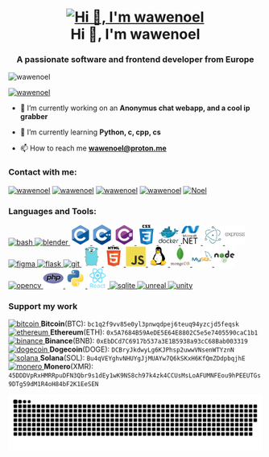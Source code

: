 <h1 align="center">
  <a name="logo" href="https://t.me/wawenoel"><img src="https://files.catbox.moe/xeejxa.png" alt="Hi 👋, I'm wawenoel" width="200"></a>
  <br>
  Hi 👋, I'm wawenoel
</h1></p>
<h3 align="center">A passionate software and frontend developer from Europe</h3>

<p align="left"> <img src="https://komarev.com/ghpvc/?username=wawenoel&label=Profile%20views&color=0e75b6&style=flat" alt="wawenoel" /> </p>

<p align="left"> <a href="https://github.com/ryo-ma/github-profile-trophy"><img src="https://github-profile-trophy.vercel.app/?username=wawenoel" alt="wawenoel" /></a> </p>

- 🔭 I’m currently working on an **Anonymus chat webapp, and a cool ip grabber**

- 🌱 I’m currently learning **Python, c, cpp, cs**

- 📫 How to reach me **wawenoel@proton.me**

<h3 align="left">Contact with me:</h3>
<p align="left">
<a href="https://codepen.io/wawenoel" target="blank"><img align="center" src="https://raw.githubusercontent.com/rahuldkjain/github-profile-readme-generator/master/src/images/icons/Social/codepen.svg" alt="wawenoel" height="30" width="40" /></a>
<a href="https://dev.to/wawenoel" target="blank"><img align="center" src="https://raw.githubusercontent.com/rahuldkjain/github-profile-readme-generator/master/src/images/icons/Social/devto.svg" alt="wawenoel" height="30" width="40" /></a>
<a href="https://www.hackerrank.com/wawenoel" target="blank"><img align="center" src="https://raw.githubusercontent.com/rahuldkjain/github-profile-readme-generator/master/src/images/icons/Social/hackerrank.svg" alt="wawenoel" height="30" width="40" /></a>
<a href="https://www.leetcode.com/wawenoel" target="blank"><img align="center" src="https://raw.githubusercontent.com/rahuldkjain/github-profile-readme-generator/master/src/images/icons/Social/leet-code.svg" alt="wawenoel" height="30" width="40" /></a>
<a href="https://t.me/wawenoel" target="blank"><img align="center" src="https://raw.githubusercontent.com/gauravghongde/social-icons/master/PNG/Color/Telegram.png" alt="Noel" height="30" width="30" ></a>
</p>

<h3 align="left">Languages and Tools:</h3>
<p align="left"> <a href="https://www.gnu.org/software/bash/" target="_blank" rel="noreferrer"> <img src="https://www.vectorlogo.zone/logos/gnu_bash/gnu_bash-icon.svg" alt="bash" width="40" height="40"/> </a> <a href="https://www.blender.org/" target="_blank" rel="noreferrer"> <img src="https://download.blender.org/branding/community/blender_community_badge_white.svg" alt="blender" width="40" height="40"/> </a> <a href="https://www.cprogramming.com/" target="_blank" rel="noreferrer"> <img src="https://raw.githubusercontent.com/devicons/devicon/master/icons/c/c-original.svg" alt="c" width="40" height="40"/> </a> <a href="https://www.w3schools.com/cpp/" target="_blank" rel="noreferrer"> <img src="https://raw.githubusercontent.com/devicons/devicon/master/icons/cplusplus/cplusplus-original.svg" alt="cplusplus" width="40" height="40"/> </a> <a href="https://www.w3schools.com/cs/" target="_blank" rel="noreferrer"> <img src="https://raw.githubusercontent.com/devicons/devicon/master/icons/csharp/csharp-original.svg" alt="csharp" width="40" height="40"/> </a> <a href="https://www.w3schools.com/css/" target="_blank" rel="noreferrer"> <img src="https://raw.githubusercontent.com/devicons/devicon/master/icons/css3/css3-original-wordmark.svg" alt="css3" width="40" height="40"/> </a> <a href="https://www.docker.com/" target="_blank" rel="noreferrer"> <img src="https://raw.githubusercontent.com/devicons/devicon/master/icons/docker/docker-original-wordmark.svg" alt="docker" width="40" height="40"/> </a> <a href="https://dotnet.microsoft.com/" target="_blank" rel="noreferrer"> <img src="https://raw.githubusercontent.com/devicons/devicon/master/icons/dot-net/dot-net-original-wordmark.svg" alt="dotnet" width="40" height="40"/> </a> <a href="https://www.electronjs.org" target="_blank" rel="noreferrer"> <img src="https://raw.githubusercontent.com/devicons/devicon/master/icons/electron/electron-original.svg" alt="electron" width="40" height="40"/> </a> <a href="https://expressjs.com" target="_blank" rel="noreferrer"> <img src="https://raw.githubusercontent.com/devicons/devicon/master/icons/express/express-original-wordmark.svg" alt="express" width="40" height="40"/> </a> <a href="https://www.figma.com/" target="_blank" rel="noreferrer"> <img src="https://www.vectorlogo.zone/logos/figma/figma-icon.svg" alt="figma" width="40" height="40"/> </a> <a href="https://flask.palletsprojects.com/" target="_blank" rel="noreferrer"> <img src="https://www.vectorlogo.zone/logos/pocoo_flask/pocoo_flask-icon.svg" alt="flask" width="40" height="40"/> </a> <a href="https://git-scm.com/" target="_blank" rel="noreferrer"> <img src="https://www.vectorlogo.zone/logos/git-scm/git-scm-icon.svg" alt="git" width="40" height="40"/> </a> <a href="https://golang.org" target="_blank" rel="noreferrer"> <img src="https://raw.githubusercontent.com/devicons/devicon/master/icons/go/go-original.svg" alt="go" width="40" height="40"/> </a> <a href="https://www.w3.org/html/" target="_blank" rel="noreferrer"> <img src="https://raw.githubusercontent.com/devicons/devicon/master/icons/html5/html5-original-wordmark.svg" alt="html5" width="40" height="40"/> </a> <a href="https://developer.mozilla.org/en-US/docs/Web/JavaScript" target="_blank" rel="noreferrer"> <img src="https://raw.githubusercontent.com/devicons/devicon/master/icons/javascript/javascript-original.svg" alt="javascript" width="40" height="40"/> </a> <a href="https://www.linux.org/" target="_blank" rel="noreferrer"> <img src="https://raw.githubusercontent.com/devicons/devicon/master/icons/linux/linux-original.svg" alt="linux" width="40" height="40"/> </a> <a href="https://www.mongodb.com/" target="_blank" rel="noreferrer"> <img src="https://raw.githubusercontent.com/devicons/devicon/master/icons/mongodb/mongodb-original-wordmark.svg" alt="mongodb" width="40" height="40"/> </a> <a href="https://www.mysql.com/" target="_blank" rel="noreferrer"> <img src="https://raw.githubusercontent.com/devicons/devicon/master/icons/mysql/mysql-original-wordmark.svg" alt="mysql" width="40" height="40"/> </a> <a href="https://nodejs.org" target="_blank" rel="noreferrer"> <img src="https://raw.githubusercontent.com/devicons/devicon/master/icons/nodejs/nodejs-original-wordmark.svg" alt="nodejs" width="40" height="40"/> </a> <a href="https://opencv.org/" target="_blank" rel="noreferrer"> <img src="https://www.vectorlogo.zone/logos/opencv/opencv-icon.svg" alt="opencv" width="40" height="40"/> </a> <a href="https://www.php.net" target="_blank" rel="noreferrer"> <img src="https://raw.githubusercontent.com/devicons/devicon/master/icons/php/php-original.svg" alt="php" width="40" height="40"/> </a> <a href="https://www.python.org" target="_blank" rel="noreferrer"> <img src="https://raw.githubusercontent.com/devicons/devicon/master/icons/python/python-original.svg" alt="python" width="40" height="40"/> </a> <a href="https://reactjs.org/" target="_blank" rel="noreferrer"> <img src="https://raw.githubusercontent.com/devicons/devicon/master/icons/react/react-original-wordmark.svg" alt="react" width="40" height="40"/> </a> <a href="https://www.sqlite.org/" target="_blank" rel="noreferrer"> <img src="https://www.vectorlogo.zone/logos/sqlite/sqlite-icon.svg" alt="sqlite" width="40" height="40"/> </a> <a href="https://unrealengine.com/" target="_blank" rel="noreferrer"> <img src="https://raw.githubusercontent.com/kenangundogan/fontisto/036b7eca71aab1bef8e6a0518f7329f13ed62f6b/icons/svg/brand/unreal-engine.svg" alt="unreal" width="40" height="40"/> </a> <a href="https://unity.com/" target="_blank" rel="noreferrer"> <img src="https://www.vectorlogo.zone/logos/unity3d/unity3d-icon.svg" alt="unity" width="40" height="40"/> </a> </p>
<h3 align="left">Support my work</h3>

<a href="https://bitcoin.org/" target="_blank" rel="noreferrer"> <img src="https://raw.githubusercontent.com/gauravghongde/social-icons/master/PNG/Color/Bitcoin.png" alt="bitcoin" width="20" height="20"/> </a>**Bitcoin**(BTC): ```bc1q2f9vv85e0yl3pnwqdpej6teuq94yzcjd5feqsk``` <br>
<a href="https://ethereum.org/" target="_blank" rel="noreferrer"> <img src="https://files.catbox.moe/2i9u3z.png" alt="ethereum" width="20" height="20"/> </a>**Ethereum**(ETH): ```0x5A7684B59AeDE5E64E8802C5e5e7405590caC1b1``` <br>
<a href="https://www.binance.com/" target="_blank" rel="noreferrer"> <img src="https://files.catbox.moe/u979qt.png" alt="binance" width="20" height="20"/> </a>**Binance**(BNB): ```0xEbDCd7C6917b537a3E1B5938a93cC68Bab003319``` <br>
<a href="https://dogecoin.com/" target="_blank" rel="noreferrer"> <img src="https://files.catbox.moe/5r895l.png" alt="dogecoin" width="20" height="20"/> </a>**Dogecoin**(DOGE): ```DCBryJkdwyLg6KJPhsp2uwwVNsenWTYznN``` <br>
<a href="https://solana.com/" target="_blank" rel="noreferrer"> <img src="https://res.coinpaper.com/coinpaper/f_webp,c_limit,w_3840,q_auto:good/solana_sol_logo_32f9962968.png" alt="solana" width="20" height="20"/> </a>**Solana**(SOL): ```Bu4qVEYghvNHUYgJjMUAYw7Q6kSKxH6KfQmZDdpbqjhE``` <br>
<a href="https://www.getmonero.org/" target="_blank" rel="noreferrer"> <img src="https://seeklogo.com/images/M/monero-logo-4EB9795194-seeklogo.com.png" alt="monero" width="20" height="20"/> </a>**Monero**(XMR): ```45DDDVpRxHMRRpuDFN3Qbr9s1dEy1wK9NS8ch97k4zk4CCUsMsLoAFUMNFEou9hPEEUTGs9DTg59dM1R4oH84bF2K1EeSEN```
<p align = "center">
	<img src = "https://raw.githubusercontent.com/WaWeNoel/WaWeNoel/main/assets/snake.svg" alt = "Snake Game"/>
</p>
